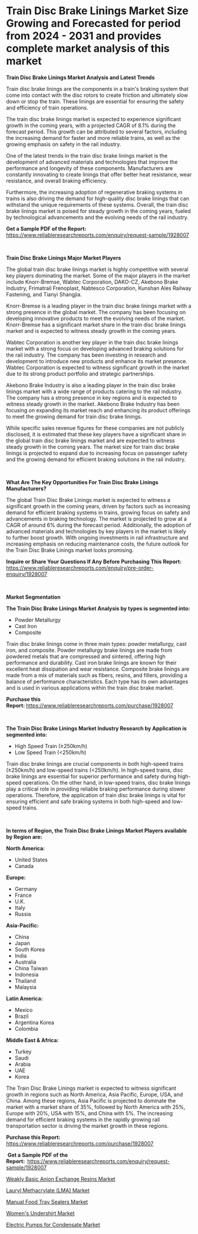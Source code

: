 <p><h1>Train Disc Brake Linings Market Size Growing and Forecasted for period from 2024 - 2031 and provides complete market analysis of this market</h1></p><p><strong>Train Disc Brake Linings Market Analysis and Latest Trends</strong></p>
<p><p>Train disc brake linings are the components in a train's braking system that come into contact with the disc rotors to create friction and ultimately slow down or stop the train. These linings are essential for ensuring the safety and efficiency of train operations.</p><p>The train disc brake linings market is expected to experience significant growth in the coming years, with a projected CAGR of 8.1% during the forecast period. This growth can be attributed to several factors, including the increasing demand for faster and more reliable trains, as well as the growing emphasis on safety in the rail industry.</p><p>One of the latest trends in the train disc brake linings market is the development of advanced materials and technologies that improve the performance and longevity of these components. Manufacturers are constantly innovating to create linings that offer better heat resistance, wear resistance, and overall braking efficiency.</p><p>Furthermore, the increasing adoption of regenerative braking systems in trains is also driving the demand for high-quality disc brake linings that can withstand the unique requirements of these systems. Overall, the train disc brake linings market is poised for steady growth in the coming years, fueled by technological advancements and the evolving needs of the rail industry.</p></p>
<p><strong>Get a Sample PDF of the Report:&nbsp;</strong> <a href="https://www.reliableresearchreports.com/enquiry/request-sample/1928007">https://www.reliableresearchreports.com/enquiry/request-sample/1928007</a></p>
<p>&nbsp;</p>
<p><strong>Train Disc Brake Linings Major Market Players</strong></p>
<p><p>The global train disc brake linings market is highly competitive with several key players dominating the market. Some of the major players in the market include Knorr-Bremse, Wabtec Corporation, DAKO-CZ, Akebono Brake Industry, Frimatrail Frenoplast, Nabtesco Corporation, Kunshan Ales Railway Fastening, and Tianyi Shangjia.</p><p>Knorr-Bremse is a leading player in the train disc brake linings market with a strong presence in the global market. The company has been focusing on developing innovative products to meet the evolving needs of the market. Knorr-Bremse has a significant market share in the train disc brake linings market and is expected to witness steady growth in the coming years.</p><p>Wabtec Corporation is another key player in the train disc brake linings market with a strong focus on developing advanced braking solutions for the rail industry. The company has been investing in research and development to introduce new products and enhance its market presence. Wabtec Corporation is expected to witness significant growth in the market due to its strong product portfolio and strategic partnerships.</p><p>Akebono Brake Industry is also a leading player in the train disc brake linings market with a wide range of products catering to the rail industry. The company has a strong presence in key regions and is expected to witness steady growth in the market. Akebono Brake Industry has been focusing on expanding its market reach and enhancing its product offerings to meet the growing demand for train disc brake linings.</p><p>While specific sales revenue figures for these companies are not publicly disclosed, it is estimated that these key players have a significant share in the global train disc brake linings market and are expected to witness steady growth in the coming years. The market size for train disc brake linings is projected to expand due to increasing focus on passenger safety and the growing demand for efficient braking solutions in the rail industry.</p></p>
<p>&nbsp;</p>
<p><strong>What Are The Key Opportunities For Train Disc Brake Linings Manufacturers?</strong></p>
<p><p>The global Train Disc Brake Linings market is expected to witness a significant growth in the coming years, driven by factors such as increasing demand for efficient braking systems in trains, growing focus on safety and advancements in braking technology. The market is projected to grow at a CAGR of around 6% during the forecast period. Additionally, the adoption of advanced materials and technologies by key players in the market is likely to further boost growth. With ongoing investments in rail infrastructure and increasing emphasis on reducing maintenance costs, the future outlook for the Train Disc Brake Linings market looks promising.</p></p>
<p><strong>Inquire or Share Your Questions If Any Before Purchasing This Report:</strong> <a href="https://www.reliableresearchreports.com/enquiry/pre-order-enquiry/1928007">https://www.reliableresearchreports.com/enquiry/pre-order-enquiry/1928007</a></p>
<p>&nbsp;</p>
<p><strong>Market Segmentation</strong></p>
<p><strong>The Train Disc Brake Linings Market Analysis by types is segmented into:</strong></p>
<p><ul><li>Powder Metallurgy</li><li>Cast Iron</li><li>Composite</li></ul></p>
<p><p>Train disc brake linings come in three main types: powder metallurgy, cast iron, and composite. Powder metallurgy brake linings are made from powdered metals that are compressed and sintered, offering high performance and durability. Cast iron brake linings are known for their excellent heat dissipation and wear resistance. Composite brake linings are made from a mix of materials such as fibers, resins, and fillers, providing a balance of performance characteristics. Each type has its own advantages and is used in various applications within the train disc brake market.</p></p>
<p><strong>Purchase this Report:&nbsp;</strong><a href="https://www.reliableresearchreports.com/purchase/1928007">https://www.reliableresearchreports.com/purchase/1928007</a></p>
<p>&nbsp;</p>
<p><strong>The Train Disc Brake Linings Market Industry Research by Application is segmented into:</strong></p>
<p><ul><li>High Speed Train (≥250km/h)</li><li>Low Speed Train (<250km/h)</li></ul></p>
<p><p>Train disc brake linings are crucial components in both high-speed trains (≥250km/h) and low-speed trains (<250km/h). In high-speed trains, disc brake linings are essential for superior performance and safety during high-speed operations. On the other hand, in low-speed trains, disc brake linings play a critical role in providing reliable braking performance during slower operations. Therefore, the application of train disc brake linings is vital for ensuring efficient and safe braking systems in both high-speed and low-speed trains.</p></p>
<p>&nbsp;</p>
<p><strong>In terms of Region, the Train Disc Brake Linings Market Players available by Region are:</strong></p>
<p>
    <p> <strong> North America: </strong>
        <ul>
            <li>United States</li>
            <li>Canada</li>
        </ul>
        </p> 
    <p> <strong> Europe: </strong>
        <ul>
            <li>Germany</li>
            <li>France</li>
            <li>U.K.</li>
            <li>Italy</li>
            <li>Russia</li>
        </ul>
        </p> 
    <p> <strong> Asia-Pacific: </strong>
        <ul>
            <li>China</li>
            <li>Japan</li>
            <li>South Korea</li>
            <li>India</li>
            <li>Australia</li>
            <li>China Taiwan</li>
            <li>Indonesia</li>
            <li>Thailand</li>
            <li>Malaysia</li>
        </ul>
        </p> 
    <p> <strong> Latin America: </strong>
        <ul>
            <li>Mexico</li>
            <li>Brazil</li>
            <li>Argentina Korea</li>
            <li>Colombia</li>
        </ul>
        </p> 
    <p> <strong> Middle East & Africa: </strong>
        <ul>
            <li>Turkey</li>
            <li>Saudi</li>
            <li>Arabia</li>
            <li>UAE</li>
            <li>Korea</li>
        </ul>
    </p>
    </p>
<p><p>The Train Disc Brake Linings market is expected to witness significant growth in regions such as North America, Asia Pacific, Europe, USA, and China. Among these regions, Asia Pacific is projected to dominate the market with a market share of 35%, followed by North America with 25%, Europe with 20%, USA with 15%, and China with 5%. The increasing demand for efficient braking systems in the rapidly growing rail transportation sector is driving the market growth in these regions.</p></p>
<p><strong>Purchase this Report: </strong><a href="https://www.reliableresearchreports.com/purchase/1928007">https://www.reliableresearchreports.com/purchase/1928007</a></p>
<p>&nbsp;<strong>Get a Sample PDF of the Report:&nbsp;&nbsp;</strong><a href="https://www.reliableresearchreports.com/enquiry/request-sample/1928007">https://www.reliableresearchreports.com/enquiry/request-sample/1928007</a></p>
<p><strong></strong></p>
<p><p><a href="https://issuu.com/reportprime-2/docs/weakly-basic-anion-exchange-resins-market-size-203">Weakly Basic Anion Exchange Resins Market</a></p><p><a href="https://issuu.com/reportprime-2/docs/lauryl-methacrylate-lma-market-size-2030.pptx">Lauryl Methacrylate (LMA) Market</a></p><p><a href="https://gratis-rainforest-2ca.notion.site/Manual-Food-Tray-Sealers-Market-Offers-Provide-Insightful-Data-for-the-Time-Period-from-2024-to-2031-f99734b722964ed5b5a0b2a86463fa0e">Manual Food Tray Sealers Market</a></p><p><a href="https://view.publitas.com/reportprime-1/womens-undershirt-market-offer-valuable-insights-into-market-size-market-share-market-trends-and-projections-spanning-from-2024-to-2031/">Women's Undershirt Market</a></p><p><a href="https://metal-farmhouse-e95.notion.site/Electric-Pumps-for-Condensate-Market-Insights-Market-Players-and-Forecast-Till-2031-e87916d1c1ee4c8da475b12b7fb0034a">Electric Pumps for Condensate Market</a></p></p>